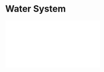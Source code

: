 # Water System

![Water System, Updated June 2105](images/watersystem-2015.pdf "Water System, 2015")

